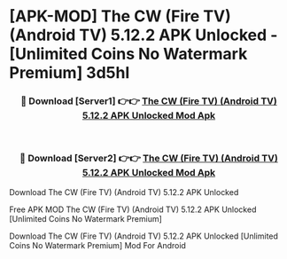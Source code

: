 # [APK-MOD] The CW (Fire TV) (Android TV) 5.12.2 APK Unlocked - [Unlimited Coins No Watermark Premium] 3d5hl



<div align="center">
<h3>🔴 Download [Server1] 👉👉 <a href="https://momento.my/?title=The_CW_(Fire_TV)_(Android_TV)_5.12.2_APK_Unlocked">The CW (Fire TV) (Android TV) 5.12.2 APK Unlocked Mod Apk</a></h3><br>

<h3>🔴 Download [Server2] 👉👉 <a href="https://momento.my/?title=The_CW_(Fire_TV)_(Android_TV)_5.12.2_APK_Unlocked">The CW (Fire TV) (Android TV) 5.12.2 APK Unlocked Mod Apk</a></h3>
</div>



Download The CW (Fire TV) (Android TV) 5.12.2 APK Unlocked 

Free APK MOD The CW (Fire TV) (Android TV) 5.12.2 APK Unlocked [Unlimited Coins No Watermark Premium]

Download The CW (Fire TV) (Android TV) 5.12.2 APK Unlocked [Unlimited Coins No Watermark Premium] Mod For Android
